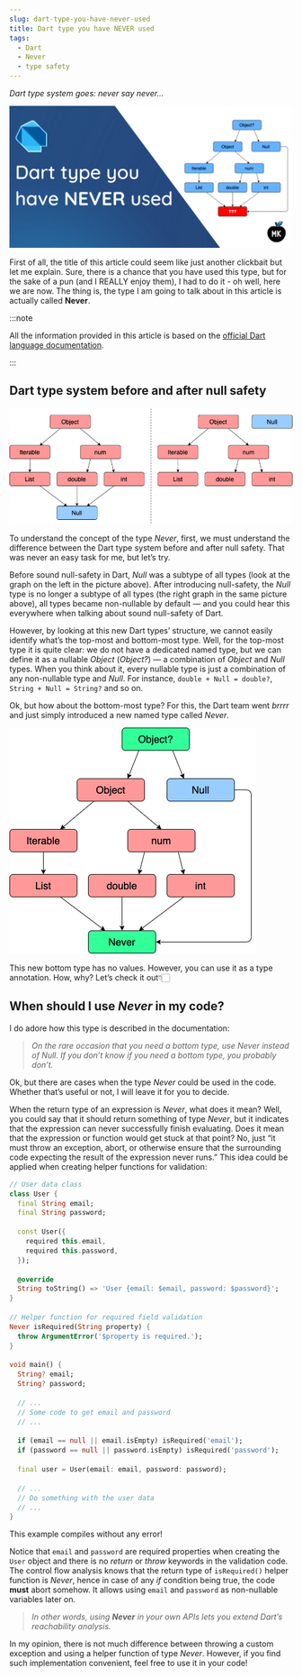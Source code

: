 ```yaml
---
slug: dart-type-you-have-never-used
title: Dart type you have NEVER used
tags:
  - Dart
  - Never
  - type safety
---
```


_Dart type system goes: never say never…_

![Header image](./img/header.png)

First of all, the title of this article could seem like just another clickbait but let me explain. Sure, there is a chance that you have used this type, but for the sake of a pun (and I REALLY enjoy them), I had to do it - oh well, here we are now. The thing is, the type I am going to talk about in this article is actually called **Never**.

<!--truncate-->

:::note

All the information provided in this article is based on the [official Dart language documentation](https://dart.dev/null-safety/understanding-null-safety).

:::

## Dart type system before and after null safety

![Dart type system before (left) and after (right) null safety](./img/dart-type-system.png)

To understand the concept of the type _Never_, first, we must understand the difference between the Dart type system before and after null safety. That was never an easy task for me, but let’s try.

Before sound null-safety in Dart, _Null_ was a subtype of all types (look at the graph on the left in the picture above). After introducing null-safety, the _Null_ type is no longer a subtype of all types (the right graph in the same picture above), all types became non-nullable by default — and you could hear this everywhere when talking about sound null-safety of Dart.

However, by looking at this new Dart types’ structure, we cannot easily identify what’s the top-most and bottom-most type. Well, for the top-most type it is quite clear: we do not have a dedicated named type, but we can define it as a nullable _Object_ (_Object?_) — a combination of _Object_ and _Null_ types. When you think about it, every nullable type is just a combination of any non-nullable type and _Null_. For instance, `double + Null = double?`, `String + Null = String?` and so on.

Ok, but how about the bottom-most type? For this, the Dart team went _brrrr_ and just simply introduced a new named type called _Never_.

![Dart type system with Never](./img/dart-type-system-with-never.png)

This new bottom type has no values. However, you can use it as a type annotation. How, why? Let’s check it out👇🏻

## When should I use _Never_ in my code?

I do adore how this type is described in the documentation:

> _On the rare occasion that you need a bottom type, use Never instead of Null. If you don’t know if you need a bottom type, you probably don’t._

Ok, but there are cases when the type _Never_ could be used in the code. Whether that’s useful or not, I will leave it for you to decide.

When the return type of an expression is _Never_, what does it mean? Well, you could say that it should return something of type _Never_, but it indicates that the expression can never successfully finish evaluating. Does it mean that the expression or function would get stuck at that point? No, just “it must throw an exception, abort, or otherwise ensure that the surrounding code expecting the result of the expression never runs.” This idea could be applied when creating helper functions for validation:

```dart
// User data class
class User {
  final String email;
  final String password;

  const User({
    required this.email,
    required this.password,
  });

  @override
  String toString() => 'User {email: $email, password: $password}';
}

// Helper function for required field validation
Never isRequired(String property) {
  throw ArgumentError('$property is required.');
}

void main() {
  String? email;
  String? password;

  // ...
  // Some code to get email and password
  // ...

  if (email == null || email.isEmpty) isRequired('email');
  if (password == null || password.isEmpty) isRequired('password');

  final user = User(email: email, password: password);

  // ...
  // Do something with the user data
  // ...
}
```

This example compiles without any error!

Notice that `email` and `password` are required properties when creating the `User` object and there is no _return_ or _throw_ keywords in the validation code. The control flow analysis knows that the return type of `isRequired()` helper function is _Never_, hence in case of any _if_ condition being true, the code **must** abort somehow. It allows using `email` and `password` as non-nullable variables later on.

> _In other words, using **Never** in your own APIs lets you extend Dart’s reachability analysis._

In my opinion, there is not much difference between throwing a custom exception and using a helper function of type _Never_. However, if you find such implementation convenient, feel free to use it in your code!
